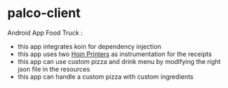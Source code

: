 # palco-client
Android App Food Truck :

 - this app integrates koin for dependency injection
 - this app uses two [Hoin Printers](https://www.hoinprinter.com/) as instrumentation for the receipts
 - this app can use custom pizza and drink menu by modifying the right json file in the resources
 - this app can handle a custom pizza with custom ingredients

